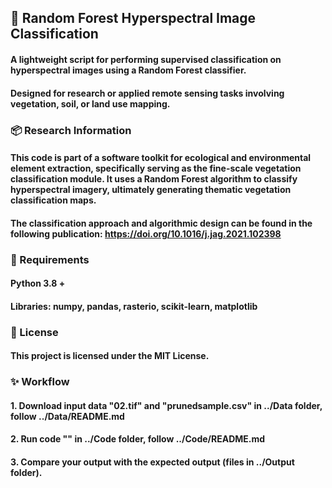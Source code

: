 ## 🌱 Random Forest Hyperspectral Image Classification

#### A lightweight script for performing supervised classification on hyperspectral images using a Random Forest classifier.
#### Designed for research or applied remote sensing tasks involving vegetation, soil, or land use mapping.


### 📦 Research Information
#### This code is part of a software toolkit for ecological and environmental element extraction, specifically serving as the fine-scale vegetation classification module. It uses a Random Forest algorithm to classify hyperspectral imagery, ultimately generating thematic vegetation classification maps.

#### The classification approach and algorithmic design can be found in the following publication: https://doi.org/10.1016/j.jag.2021.102398


### 🧠 Requirements
#### Python 3.8 + 
#### Libraries: numpy, pandas, rasterio, scikit-learn, matplotlib


### 📄 License
#### This project is licensed under the MIT License.

### ✨ Workflow
#### 1. Download input data "02.tif" and "prunedsample.csv" in ../Data folder, follow ../Data/README.md
#### 2. Run code "" in ../Code folder, follow ../Code/README.md
#### 3. Compare your output with the expected output (files in ../Output folder).

